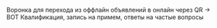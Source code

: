 Воронка для перехода из оффлайн объявлений в онлайн через QR -> BOT
Квалификация, запись на примем, ответы на частые вопросы

